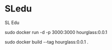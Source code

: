 # SLedu
SL Edu


sudo docker run -d -p 3000:3000 hourglass:0.0.1

sudo docker build --tag hourglass:0.0.1 .
